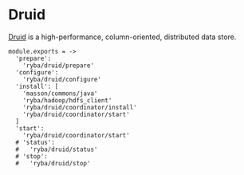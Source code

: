 
# Druid

[Druid](http://www.druid.io) is a high-performance, column-oriented, distributed 
data store.

    module.exports = ->
      'prepare':
        'ryba/druid/prepare'
      'configure':
        'ryba/druid/configure'
      'install': [
        'masson/commons/java'
        'ryba/hadoop/hdfs_client'
        'ryba/druid/coordinator/install'
        'ryba/druid/coordinator/start'
      ]
      'start':
        'ryba/druid/coordinator/start'
      # 'status':
      #   'ryba/druid/status'
      # 'stop':
      #   'ryba/druid/stop'
